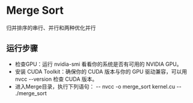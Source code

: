 # Merge Sort
归并排序的串行、并行和两种优化并行
## 运行步骤
- 检查GPU：运行 nvidia-smi 看看你的系统是否有可用的 NVIDIA GPU。
- 安装 CUDA Toolkit：确保你的 CUDA 版本与你的 GPU 驱动兼容，可以用 nvcc --version 检查 CUDA 版本。
- 进入Merge目录，执行下列语句：
  -- nvcc -o merge_sort kernel.cu
  -- ./merge_sort


　
